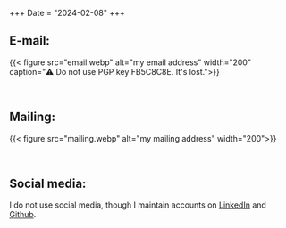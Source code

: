 +++
Date = "2024-02-08"
+++

## E-mail: 
{{< figure src="email.webp" alt="my email address" width="200" caption=":warning: Do not use PGP key FB5C8C8E. It's lost.">}}

&nbsp;

## Mailing:
{{< figure src="mailing.webp" alt="my mailing address" width="200">}}

&nbsp;

## Social media:
I do not use social media, though I maintain accounts on [LinkedIn](https://linkedin.com/in/ut3) and [Github](https://github.com/ut3).
